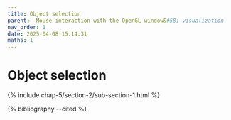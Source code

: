 ```yaml
---
title: Object selection
parent:  Mouse interaction with the OpenGL window&#58; visualization
nav_order: 1
date: 2025-04-08 15:14:31
maths: 1
---
```


# Object selection

{% include chap-5/section-2/sub-section-1.html %}

{% bibliography --cited %}


